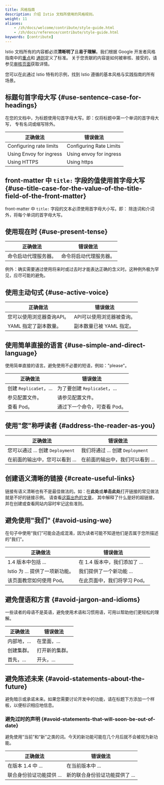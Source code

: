 ```yaml
---
title: 风格指南
description: 介绍 Istio 文档所使用的风格规则。
weight: 11
aliases:
    - /zh/docs/welcome/contribute/style-guide.html
    - /zh/docs/reference/contribute/style-guide.html
keywords: [contribute]
---
```


Istio 文档所有的内容都必须**清晰明了**且**易于理解**。我们根据 Google
开发者风格指南中的[重点](https://developers.google.com/style/highlights)和
[通则](https://developers.google.com/style/tone)定义了标准。
关于您贡献的内容是如何被审核、接受的，请参见[审核页面](/zh/about/contribute/review)获取详情。

您可以在此通过 Istio 特有的示例，找到 Istio 遵循的基本风格与实践指南的所有场景。

## 标题句首字母大写  {#use-sentence-case-for-headings}

在您的文档中，为标题使用句首字母大写。即：仅将标题中第一个单词的首字母大写，
专有名词或缩写除外。

| 正确做法                      | 错误做法
|------------------------------|-----
|Configuring rate limits       | Configuring Rate Limits
|Using Envoy for ingress       | Using envoy for ingress
|Using HTTPS                   | Using https

## front-matter 中 `title:` 字段的值使用首字母大写  {#use-title-case-for-the-value-of-the-title-field-of-the-front-matter}

front-matter 中 `title:` 字段的文本必须使用首字母大小写。即：
除连词和介词外，将每个单词的首字母大写。

## 使用现在时  {#use-present-tense}

| 正确做法                           | 错误做法
|-----------------------------|------
| 命令启动代理服务器。 | 命令将启动代理服务器。

例外：确实需要通过使用将来时或过去时才能表达正确的含义时。这种例外极为罕见，应尽可能的避免。

## 使用主动句式  {#use-active-voice}

| 正确做法                                         | 错误做法
|-------------------------------------------|------
| 您可以使用浏览器查询API。   | API可以使用浏览器被查询。
| YAML 指定了副本数量。 | 副本数量已被 YAML 指定。

## 使用简单直接的语言  {#use-simple-and-direct-language}

使用简单直接的语言。避免使用不必要的短语，例如："please"。

| 正确做法                          | 错误做法
|----------------------------|------
|创建 `ReplicaSet`，... | 为了要创建 `ReplicaSet`，...
|参见配置文件。 | 请参见配置文件。
|查看 Pod。              | 通过下一个命令，可查看 Pod。

## 使用"您"称呼读者  {#address-the-reader-as-you}

| 正确做法                                     | 错误做法
|---------------------------------------|------
| 您可以通过 ... 创建 `Deployment`   | 我们将通过 ... 创建 `Deployment`
| 在前面的输出中，您可以看到 ... | 在前面的输出中，我们可以看到 ...

## 创建语义清晰的链接  {#create-useful-links}

链接有语义清晰也有不是最佳做法的。如：在**此处**或**单击此处**打开链接的常见做法就是不好的链接示例。
请查看[这篇出色的文章](https://medium.com/@heyoka/dont-use-click-here-f32f445d1021)，
其中解释了什么是好的超链接，并在创建或查看网站内容时牢记这些准则。

## 避免使用"我们"  {#avoid-using-we}

在句子中使用“我们”可能会造成混淆，因为读者可能不知道他们是否属于您所描述的"我们"。

| 正确做法                                        | 错误做法
|------------------------------------------|------
| 1.4 版本中包括 ...                | 在 1.4 版本中，我们添加了 ...
| Istio 为 ... 提供了一项新功能。 | 我们提供了一个新功能 ...
| 该页面教您如何使用 Pod。 | 在此页面中，我们将学习 Pod。

## 避免俚语和方言  {#avoid-jargon-and-idioms}

一些读者的母语不是英语，避免使用术语和习惯用语，可用以帮助他们更轻松的理解。

| 正确做法              | 错误做法
|----------------------|------
|内部地，...            | 在里面，...
|创建集群。             | 打开新的集群。
|首先，...             | 开头，...

## 避免陈述未来  {#avoid-statements-about-the-future}

避免暗示或承诺未来。如果您需要讨论开发中的功能，请在标题下方添加一个样板，以便标识相应地信息。

### 避免过时的声明  {#avoid-statements-that-will-soon-be-out-of-date}

避免使用“当前”和“新”之类的词。今天的新功能可能在几个月后就不会被视为新功能。

| 正确做法                                  | 错误做法
|------------------------------------|------
| 在版本 1.4 中 ...               |  在当前版本中 ...
| 联合身份验证功能提供 ...  | 新的联合身份验证功能提供了 ...
